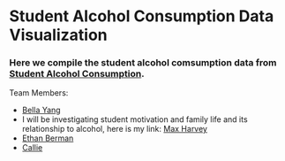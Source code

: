 # Student Alcohol Consumption Data Visualization

### Here we compile the student alcohol comsumption data from [Student Alcohol Consumption](https://www.kaggle.com/uciml/student-alcohol-consumption).

Team Members:
* [Bella Yang](bella)
* I will be investigating student motivation and family life and its relationship to alcohol, here is my link: [Max Harvey](Max) 
* [Ethan Berman](ethan)
* [Callie](callie)
